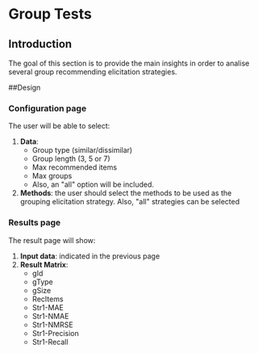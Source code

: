Group Tests
============

## Introduction

The goal of this section is to provide the main insights in order to analise several group recommending elicitation strategies.

##Design

### Configuration page

The user will be able to select:

1. **Data**: 
	* Group type (similar/dissimilar)
	* Group length (3, 5 or 7) 
	* Max recommended items
	* Max groups 
	* Also, an "all" option will be included.
2. **Methods**: the user should select the methods to be used as the grouping elicitation strategy. Also, "all" strategies can be selected

### Results page

The result page will show:

1. **Input data**: indicated in the previous page
2. **Result Matrix**:
	* gId
	* gType
	* gSize
	* RecItems
	* Str1-MAE
	* Str1-NMAE 
	* Str1-NMRSE
	* Str1-Precision
	* Str1-Recall

 
  